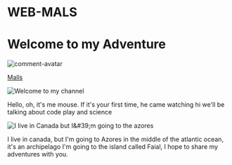 # WEB-MALS

Welcome to my Adventure
=====================

![comment-avatar](https://yt3.ggpht.com/ytc/AOPolaSe6-TbzbvkmqCxDinF5_n_vlqjh9_ABPs8TjarRRHOiPV1AqbVhJZ1LEBzwUcM=s176-c-k-c0x00ffffff-no-rj)

[Malls](https://www.youtube.com/channel/UCk3tNsRSshQUYJFbpqOha2w)

![Welcome to my channel](https://i.ytimg.com/vi/ojB9QyEwFMw/maxresdefault.jpg?sqp=-oaymwEmCIAKENAF8quKqQMa8AEB-AH-CYAC0AWKAgwIABABGH8gTygTMA8=&rs=AOn4CLBSlZzdfQyNusy9kpDcGnkDON4Whw)

Hello, oh, it's me mouse. If it's your first time, he came watching hi we'll be talking about code play and science

![I live in Canada but I&amp;#39;m going to the azores](https://github.com/Startr/WEB-MALS/assets/26581192/53ea16bb-1806-4dab-8a92-be24e6e1af7e)

I live in canada, but I'm going to Azores in the middle of the atlantic ocean, it's an archipelago I'm going to the island called Faial, I hope to share my adventures with you.

